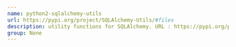 ```yaml
---
name: python2-sqlalchemy-utils
url: https://pypi.org/project/SQLAlchemy-Utils/#files
description: utility functions for SQLAlchemy. URL : https://pypi.org/project/SQLAlchemy-Utils/#files Groups : None
group: None
---
```

